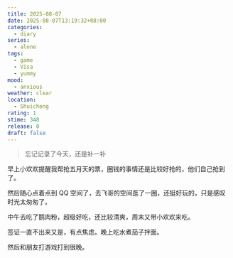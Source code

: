 ```yaml
---
title: 2025-08-07
date: 2025-08-07T13:19:32+08:00
categories:
  - diary
series:
  - alone
tags:
  - game
  - Visa
  - yummy
mood:
  - anxious
weather: clear
location:
  - Shuicheng
rating: 1
stime: 348
release: 0
draft: false
---
```

> 忘记记录了今天，还是补一补

早上小欢欢提醒我帮抢五月天的票，圈钱的事情还是比较好抢的，他们自己抢到了。

然后随心点着点到 QQ 空间了，去飞哥的空间逛了一圈，还挺好玩的，只是感叹时光太匆匆了。

中午去吃了鹅肉粉，超级好吃，还比较清爽，周末又带小欢欢来吃。

签证一直不出来又是，有点焦虑。晚上吃水煮茄子拌面。

然后和朋友打游戏打到很晚。